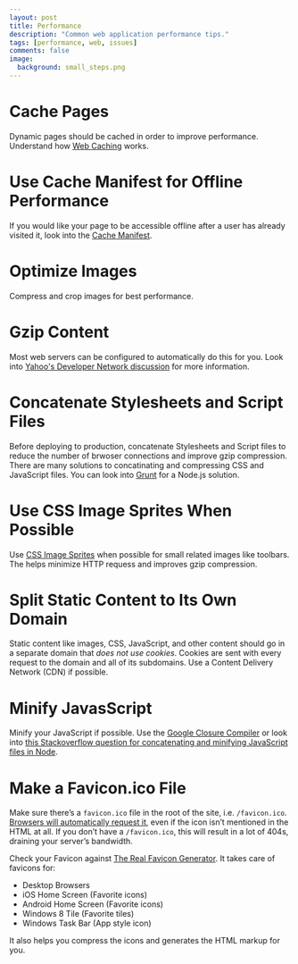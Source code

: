 ```yaml
---
layout: post
title: Performance
description: "Common web application performance tips."
tags: [performance, web, issues]
comments: false
image:
  background: small_steps.png
---
```


# Cache Pages

Dynamic pages should be cached in order to improve performance.  Understand how [Web Caching](https://www.mnot.net/cache_docs/) works.

# Use Cache Manifest for Offline Performance

If you would like your page to be accessible offline after a user has already visited it, look into the [Cache Manifest](http://www.w3.org/TR/2011/WD-html5-20110525/offline.html).

# Optimize Images

Compress and crop images for best performance.

# Gzip Content

Most web servers can be configured to automatically do this for you.  Look into [Yahoo's Developer Network discussion](https://developer.yahoo.com/performance/rules.html#gzip) for more information.

# Concatenate Stylesheets and Script Files

Before deploying to production, concatenate Stylesheets and Script files to reduce the number of brwoser connections and improve gzip compression.  There are many solutions to concatinating and compressing CSS and JavaScript files.  You can look into [Grunt](http://gruntjs.com/) for a Node.js solution.

# Use CSS Image Sprites When Possible

Use [CSS Image Sprites](http://alistapart.com/article/sprites) when possible for small related images like toolbars.  The helps minimize HTTP requess and improves gzip compression.

# Split Static Content to Its Own Domain

Static content like images, CSS, JavaScript, and other content should go in a separate domain that *does not use cookies*.  Cookies are sent with every request to the domain and all of its subdomains.  Use a Content Delivery Network (CDN) if possible.

# Minify JavasScript

Minify your JavaScript if possible.  Use the [Google Closure Compiler](https://developers.google.com/closure/compiler/) or look into [this Stackoverflow question for concatenating and minifying JavaScript files in Node](http://stackoverflow.com/questions/6539837/concat-and-minify-js-files-in-node).

# Make a Favicon.ico File

Make sure there’s a `favicon.ico` file in the root of the site, i.e. `/favicon.ico`. [Browsers will automatically request it](https://mathiasbynens.be/notes/rel-shortcut-icon), even if the icon isn’t mentioned in the HTML at all. If you don’t have a `/favicon.ico`, this will result in a lot of 404s, draining your server’s bandwidth.

Check your Favicon against [The Real Favicon Generator](http://realfavicongenerator.net/).  It takes care of favicons for:

* Desktop Browsers
* iOS Home Screen (Favorite icons)
* Android Home Screen (Favorite icons)
* Windows 8 Tile (Favorite tiles)
* Windows Task Bar (App style icon)

It also helps you compress the icons and generates the HTML markup for you.